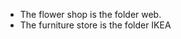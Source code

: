 <ul>
  <li>The flower shop is the folder web.</li>
  <li>The furniture store is the folder IKEA</li>
</ul>
